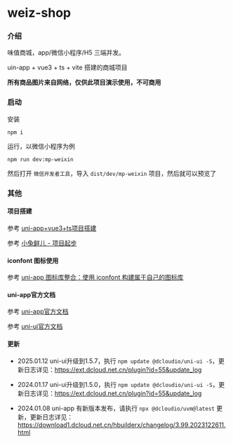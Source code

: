 # weiz-shop

### 介绍

味值商城，app/微信小程序/H5 三端并发。

uin-app + vue3 + ts + vite 搭建的商城项目

**所有商品图片来自网络，仅供此项目演示使用，不可商用**

### 启动

安装

```shell
npm i
```

运行，以微信小程序为例

```shell
npm run dev:mp-weixin
```

然后打开 `微信开发者工具`，导入 `dist/dev/mp-weixin` 项目，然后就可以预览了

### 其他

#### 项目搭建

参考 [uni-app+vue3+ts项目搭建](https://weizwz.com/posts/f1579949.html)

参考 [小兔鲜儿 - 项目起步](https://megasu.gitee.io/uni-app-shop-note/rabbit-shop/)

#### iconfont 图标使用

参考 [uni-app 图标库整合：使用 iconfont 构建属于自己的图标库](https://juejin.cn/post/7314121672886075443)

#### uni-app官方文档

参考 [uni-app官方文档](https://uniapp.dcloud.net.cn/)

参考 [uni-ui官方文档](https://uniapp.dcloud.net.cn/component/uniui/uni-ui.html)

#### 更新

- 2025.01.12
  uni-ui升级到1.5.7，执行 `npm update @dcloudio/uni-ui -S`，更新日志详见：https://ext.dcloud.net.cn/plugin?id=55&update_log

- 2024.01.17
  uni-ui升级到1.5.0，执行 `npm update @dcloudio/uni-ui -S`，更新日志详见：https://ext.dcloud.net.cn/plugin?id=55&update_log

- 2024.01.08
  uni-app 有新版本发布，请执行 `npx @dcloudio/uvm@latest` 更新，更新日志详见：https://download1.dcloud.net.cn/hbuilderx/changelog/3.99.2023122611.html
